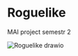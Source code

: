 # Roguelike
MAI project semestr 2

![Roguelike drawio](https://user-images.githubusercontent.com/128281165/230407246-061d342b-34a3-4ed2-a804-c005a0b0defb.png)

